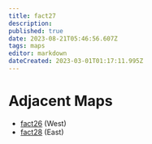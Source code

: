 ```yaml
---
title: fact27
description: 
published: true
date: 2023-08-21T05:46:56.607Z
tags: maps
editor: markdown
dateCreated: 2023-03-01T01:17:11.995Z
---
```


# Adjacent Maps
 * [fact26](/maps/fact26) (West)
 * [fact28](/maps/fact28) (East)
